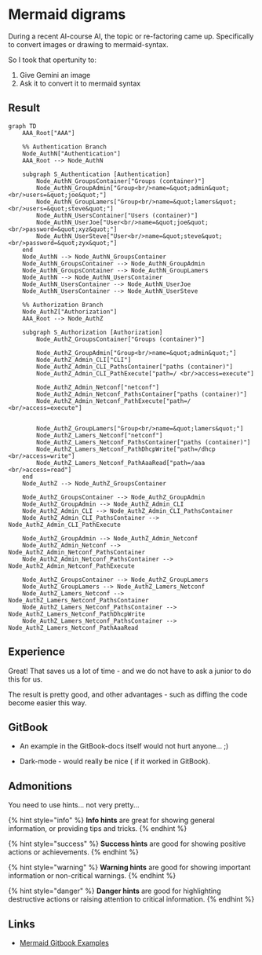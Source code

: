 

# Mermaid digrams

During a recent AI-course AI, the topic or re-factoring came up.
Specifically to convert images or drawing to mermaid-syntax.

So I took that opertunity to:

1. Give Gemini an image
2. Ask it to convert it to mermaid syntax

## Result

```mermaid
graph TD
    AAA_Root["AAA"]

    %% Authentication Branch
    Node_AuthN["Authentication"]
    AAA_Root --> Node_AuthN

    subgraph S_Authentication [Authentication]
        Node_AuthN_GroupsContainer["Groups (container)"]
        Node_AuthN_GroupAdmin["Group<br/>name=&quot;admin&quot;<br/>users=&quot;joe&quot;"]
        Node_AuthN_GroupLamers["Group<br/>name=&quot;lamers&quot;<br/>users=&quot;steve&quot;"]
        Node_AuthN_UsersContainer["Users (container)"]
        Node_AuthN_UserJoe["User<br/>name=&quot;joe&quot;<br/>password=&quot;xyz&quot;"]
        Node_AuthN_UserSteve["User<br/>name=&quot;steve&quot;<br/>password=&quot;zyx&quot;"]
    end
    Node_AuthN --> Node_AuthN_GroupsContainer
    Node_AuthN_GroupsContainer --> Node_AuthN_GroupAdmin
    Node_AuthN_GroupsContainer --> Node_AuthN_GroupLamers
    Node_AuthN --> Node_AuthN_UsersContainer
    Node_AuthN_UsersContainer --> Node_AuthN_UserJoe
    Node_AuthN_UsersContainer --> Node_AuthN_UserSteve

    %% Authorization Branch
    Node_AuthZ["Authorization"]
    AAA_Root --> Node_AuthZ

    subgraph S_Authorization [Authorization]
        Node_AuthZ_GroupsContainer["Groups (container)"]

        Node_AuthZ_GroupAdmin["Group<br/>name=&quot;admin&quot;"]
        Node_AuthZ_Admin_CLI["CLI"]
        Node_AuthZ_Admin_CLI_PathsContainer["paths (container)"]
        Node_AuthZ_Admin_CLI_PathExecute["path=/ <br/>access=execute"]

        Node_AuthZ_Admin_Netconf["netconf"]
        Node_AuthZ_Admin_Netconf_PathsContainer["paths (container)"]
        Node_AuthZ_Admin_Netconf_PathExecute["path=/ <br/>access=execute"]


        Node_AuthZ_GroupLamers["Group<br/>name=&quot;lamers&quot;"]
        Node_AuthZ_Lamers_Netconf["netconf"]
        Node_AuthZ_Lamers_Netconf_PathsContainer["paths (container)"]
        Node_AuthZ_Lamers_Netconf_PathDhcpWrite["path=/dhcp <br/>access=write"]
        Node_AuthZ_Lamers_Netconf_PathAaaRead["path=/aaa <br/>access=read"]
    end
    Node_AuthZ --> Node_AuthZ_GroupsContainer

    Node_AuthZ_GroupsContainer --> Node_AuthZ_GroupAdmin
    Node_AuthZ_GroupAdmin --> Node_AuthZ_Admin_CLI
    Node_AuthZ_Admin_CLI --> Node_AuthZ_Admin_CLI_PathsContainer
    Node_AuthZ_Admin_CLI_PathsContainer --> Node_AuthZ_Admin_CLI_PathExecute

    Node_AuthZ_GroupAdmin --> Node_AuthZ_Admin_Netconf
    Node_AuthZ_Admin_Netconf --> Node_AuthZ_Admin_Netconf_PathsContainer
    Node_AuthZ_Admin_Netconf_PathsContainer --> Node_AuthZ_Admin_Netconf_PathExecute

    Node_AuthZ_GroupsContainer --> Node_AuthZ_GroupLamers
    Node_AuthZ_GroupLamers --> Node_AuthZ_Lamers_Netconf
    Node_AuthZ_Lamers_Netconf --> Node_AuthZ_Lamers_Netconf_PathsContainer
    Node_AuthZ_Lamers_Netconf_PathsContainer --> Node_AuthZ_Lamers_Netconf_PathDhcpWrite
    Node_AuthZ_Lamers_Netconf_PathsContainer --> Node_AuthZ_Lamers_Netconf_PathAaaRead
```

## Experience

Great! That saves us a lot of time - and we do not have to ask a junior to do
this for us.

The result is pretty good, and other advantages - such as diffing the code
become easier this way.

## GitBook

- An example in the GitBook-docs itself would not hurt anyone... ;)

- Dark-mode - would really be nice ( if it worked in GitBook).

## Admonitions

You need to use hints... not very pretty...


{% hint style="info" %}
**Info hints** are great for showing general information, or providing tips and tricks.
{% endhint %}

{% hint style="success" %}
**Success hints** are good for showing positive actions or achievements.
{% endhint %}

{% hint style="warning" %}
**Warning hints** are good for showing important information or non-critical warnings.
{% endhint %}

{% hint style="danger" %}
**Danger hints** are good for highlighting destructive actions or raising attention to critical information.
{% endhint %}




## Links

- [Mermaid Gitbook Examples](https://raw.githubusercontent.com/mermaidjs/mermaid-gitbook)